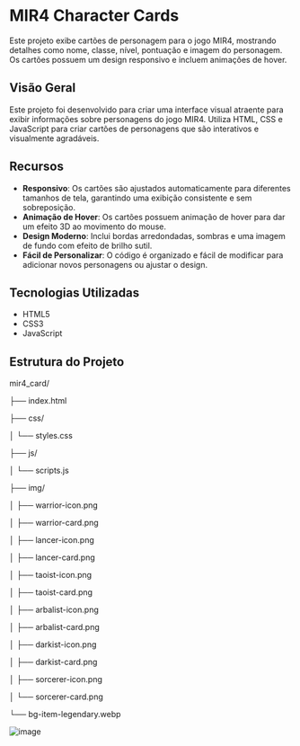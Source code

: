 # MIR4 Character Cards

Este projeto exibe cartões de personagem para o jogo MIR4, mostrando detalhes como nome, classe, nível, pontuação e imagem do personagem. Os cartões possuem um design responsivo e incluem animações de hover.

## Visão Geral

Este projeto foi desenvolvido para criar uma interface visual atraente para exibir informações sobre personagens do jogo MIR4. Utiliza HTML, CSS e JavaScript para criar cartões de personagens que são interativos e visualmente agradáveis.

## Recursos

- **Responsivo**: Os cartões são ajustados automaticamente para diferentes tamanhos de tela, garantindo uma exibição consistente e sem sobreposição.
- **Animação de Hover**: Os cartões possuem animação de hover para dar um efeito 3D ao movimento do mouse.
- **Design Moderno**: Inclui bordas arredondadas, sombras e uma imagem de fundo com efeito de brilho sutil.
- **Fácil de Personalizar**: O código é organizado e fácil de modificar para adicionar novos personagens ou ajustar o design.

## Tecnologias Utilizadas

- HTML5
- CSS3
- JavaScript

## Estrutura do Projeto

mir4_card/

├── index.html

├── css/

│   └── styles.css

├── js/

│   └── scripts.js

├── img/

│   ├── warrior-icon.png

│   ├── warrior-card.png

│   ├── lancer-icon.png

│   ├── lancer-card.png

│   ├── taoist-icon.png

│   ├── taoist-card.png

│   ├── arbalist-icon.png

│   ├── arbalist-card.png

│   ├── darkist-icon.png

│   ├── darkist-card.png

│   ├── sorcerer-icon.png

│   └── sorcerer-card.png

└── bg-item-legendary.webp

![image](https://github.com/saralapia/mir4_card/assets/174060726/eadcf2df-40d2-4b60-941c-c05a4caa4911)

